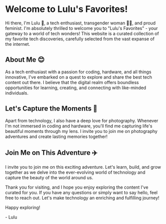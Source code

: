 # Welcome to Lulu's Favorites! 

Hi there, I'm Lulu 👋, a tech enthusiast, transgender woman 🏳️‍⚧️, and proud feminist. I'm absolutely thrilled to welcome you to "Lulu's Favorites" - your gateway to a world of tech wonders! This website is a curated collection of my favorite tech discoveries, carefully selected from the vast expanse of the internet.

## About Me 😊

As a tech enthusiast with a passion for coding, hardware, and all things innovative, I've embarked on a quest to explore and share the best tech content out there. I believe that the digital realm offers boundless opportunities for learning, creating, and connecting with like-minded individuals.

## Let's Capture the Moments 📸

Apart from technology, I also have a deep love for photography. Whenever I'm not immersed in coding and hardware, you'll find me capturing life's beautiful moments through my lens. I invite you to join me on photography adventures and create lasting memories together!

## Join Me on This Adventure ✈️

I invite you to join me on this exciting adventure. Let's learn, build, and grow together as we delve into the ever-evolving world of technology and capture the beauty of the world around us.

Thank you for visiting, and I hope you enjoy exploring the content I've curated for you. If you have any questions or simply want to say hello, feel free to reach out. Let's make technology an enriching and fulfilling journey!

Happy exploring!

\- Lulu
